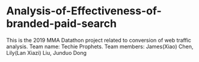 # Analysis-of-Effectiveness-of-branded-paid-search
This is the 2019 MMA Datathon project related to conversion of web traffic analysis. Team name: Techie Prophets.  Team members: James(Xiao) Chen, Lily(Lan Xiazi) Liu, Junduo Dong
